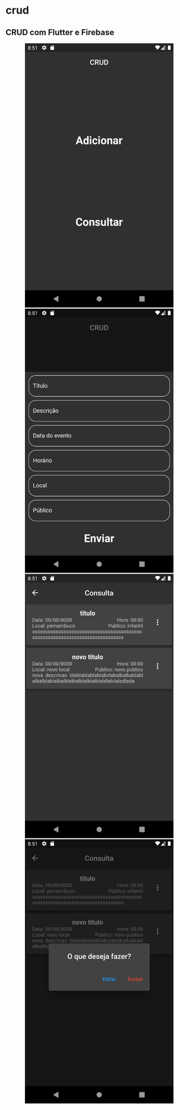 # crud

## CRUD com Flutter e Firebase

<div align='center'>
    <img src='assets/screenshots/1.png' width='400px' />
    <img src='assets/screenshots/2.png' width='400px' />
    <img src='assets/screenshots/3.png' width='400px' />
    <img src='assets/screenshots/4.png' width='400px' />
</div>